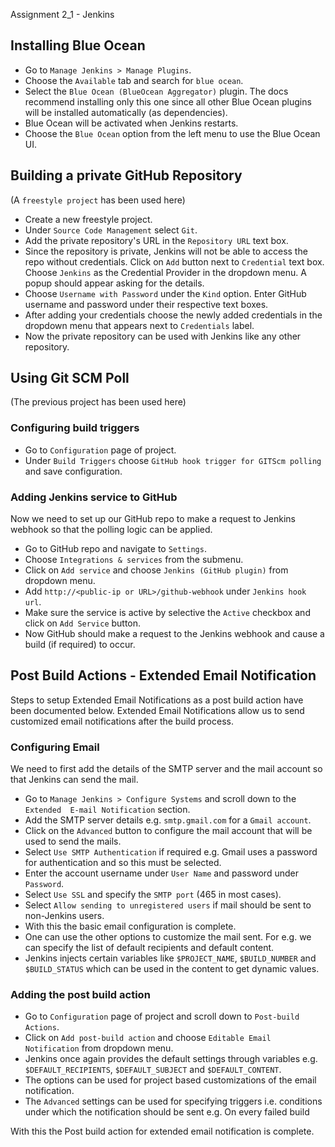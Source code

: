 Assignment 2_1 - Jenkins

## Installing Blue Ocean
- Go to  `Manage Jenkins > Manage Plugins`.
- Choose the `Available` tab and search for `blue ocean`.
- Select the `Blue Ocean (BlueOcean Aggregator)` plugin. The docs recommend 
installing only this one since all other Blue Ocean plugins will be installed 
automatically (as dependencies).
- Blue Ocean will be activated when Jenkins restarts.
- Choose the `Blue Ocean` option from the left menu to use the Blue Ocean UI.

## Building a private GitHub Repository
(A `freestyle project` has been used here)

- Create a new freestyle project.
- Under `Source Code Management` select `Git`.
- Add the private repository's URL in the `Repository URL` text box.
- Since the repository is private, Jenkins will not be able to access the repo
without credentials. Click on `Add` button next to `Credential` text box. Choose
`Jenkins` as the Credential Provider in the dropdown menu. A popup should appear
asking for the details.
- Choose `Username with Password` under the `Kind` option. Enter GitHub username
and password under their respective text boxes.
- After adding your credentials choose the newly added credentials in the 
dropdown menu that appears next to `Credentials` label.
- Now the private repository can be used with Jenkins like any other 
repository.

## Using Git SCM Poll
(The previous project has been used here)

### Configuring build triggers
- Go to `Configuration` page of project.
- Under `Build Triggers` choose `GitHub hook trigger for GITScm polling` and save
configuration.

### Adding Jenkins service to GitHub
Now we need to set up our GitHub repo to make a request to Jenkins webhook so
that the polling logic can be applied. 
- Go to GitHub repo and navigate to `Settings`.
- Choose `Integrations & services` from the submenu.
- Click on `Add service` and choose `Jenkins (GitHub plugin)` from dropdown menu.
- Add `http://<public-ip or URL>/github-webhook` under `Jenkins hook url`.
- Make sure the service is active by selective the `Active` checkbox and click
on `Add Service` button.
- Now GitHub should make a request to the Jenkins webhook and cause a build
(if required) to occur.

## Post Build Actions - Extended Email Notification
Steps to setup Extended Email Notifications as a post build action have been
documented below. Extended Email Notifications allow us to send customized
email notifications after the build process.

### Configuring Email
We need to first add the details of the SMTP server and the mail account so 
that Jenkins can send the mail.

- Go to `Manage Jenkins > Configure Systems` and scroll down to the `Extended 
E-mail Notification` section.
- Add the SMTP server details e.g. `smtp.gmail.com` for a `Gmail account`.
- Click on the `Advanced` button to configure the mail account that will be 
used to send the mails.
- Select `Use SMTP Authentication` if required e.g. Gmail uses a password for
authentication and so this must be selected.
- Enter the account username under `User Name` and password under `Password`.
- Select `Use SSL` and specify the `SMTP port` (465 in most cases).
- Select `Allow sending to unregistered users` if mail should be sent to 
non-Jenkins users.
- With this the basic email configuration is complete. 
- One can use the other options to customize the mail sent. For e.g. we 
can specify the list of default recipients and default content. 
- Jenkins injects certain variables like `$PROJECT_NAME`, `$BUILD_NUMBER` and `$BUILD_STATUS` which can be used in the content to get dynamic values.

### Adding the post build action
- Go to `Configuration` page of project and scroll down to `Post-build Actions`.
- Click on `Add post-build action` and choose `Editable Email Notification` from
dropdown menu.
- Jenkins once again provides the default settings through variables e.g. 
`$DEFAULT_RECIPIENTS`, `$DEFAULT_SUBJECT` and `$DEFAULT_CONTENT`.
- The options can be used for project based customizations of the email notification.
- The `Advanced` settings can be used for specifying triggers i.e. conditions
under which the notification should be sent e.g. On every failed build

With this the Post build action for extended email notification is complete.

